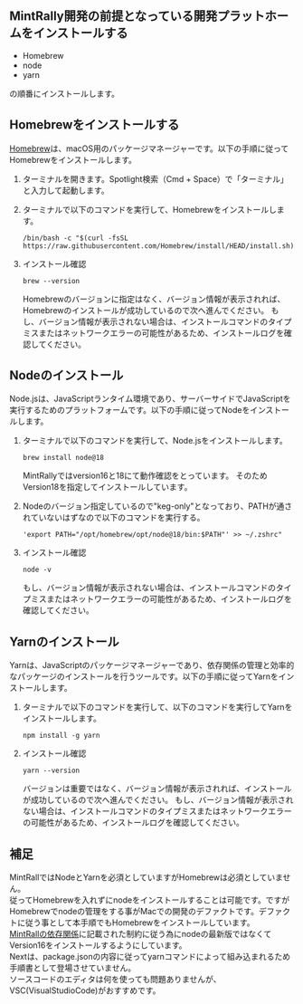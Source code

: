 ## MintRally開発の前提となっている開発プラットホームをインストールする
- Homebrew
- node
- yarn
  
の順番にインストールします。

## Homebrewをインストールする
[Homebrew](https://brew.sh/index_ja "配布元サイトへのリンク")は、macOS用のパッケージマネージャーです。以下の手順に従ってHomebrewをインストールします。

1. ターミナルを開きます。Spotlight検索（Cmd + Space）で「ターミナル」と入力して起動します。

2. ターミナルで以下のコマンドを実行して、Homebrewをインストールします。

   ```shell
   /bin/bash -c "$(curl -fsSL https://raw.githubusercontent.com/Homebrew/install/HEAD/install.sh)"
   ```

3. インストール確認
   ```shell
   brew --version
   ``` 
   Homebrewのバージョンに指定はなく、バージョン情報が表示されれば、Homebrewのインストールが成功しているので次へ進んでください。
   もし、バージョン情報が表示されない場合は、インストールコマンドのタイプミスまたはネットワークエラーの可能性があるため、インストールログを確認してください。

## Nodeのインストール
Node.jsは、JavaScriptランタイム環境であり、サーバーサイドでJavaScriptを実行するためのプラットフォームです。以下の手順に従ってNodeをインストールします。
1. ターミナルで以下のコマンドを実行して、Node.jsをインストールします。
   ```shell
   brew install node@18
   ```
   MintRallyではversion16と18にて動作確認をとっています。
   そのためVersion18を指定してインストールしています。

2. Nodeのバージョン指定しているので"keg-only"となっており、PATHが通されていないはずなので以下のコマンドを実行する。

   ```shell
   'export PATH="/opt/homebrew/opt/node@18/bin:$PATH"' >> ~/.zshrc"
   ```

   
3. インストール確認
   ```shell
   node -v
   ```
   もし、バージョン情報が表示されない場合は、インストールコマンドのタイプミスまたはネットワークエラーの可能性があるため、インストールログを確認してください。
   
## Yarnのインストール
Yarnは、JavaScriptのパッケージマネージャーであり、依存関係の管理と効率的なパッケージのインストールを行うツールです。以下の手順に従ってYarnをインストールします。
1. ターミナルで以下のコマンドを実行して、以下のコマンドを実行してYarnをインストールします。

   ```shell
   npm install -g yarn
   ```
   
2. インストール確認
   ```shell
   yarn --version
   ```
   バージョンは重要ではなく、バージョン情報が表示されれば、インストールが成功しているので次へ進んでください。
   もし、バージョン情報が表示されない場合は、インストールコマンドのタイプミスまたはネットワークエラーの可能性があるため、インストールログを確認してください。

## 補足
MintRallではNodeとYarnを必須としていますがHomebrewは必須としていません。  
従ってHomebrewを入れずにnodeをインストールすることは可能です。ですがHomebrewでnodeの管理をする事がMacでの開発のデファクトです。デファクトに従う事として本手順でもHomebrewをインストールしています。  
[MintRallの依存関係](https://github.com/hackdays-io/mint-rally/blob/main/docs/frontend.md#dependencies)に記載された制約に従う為にnodeの最新版ではなくてVersion16をインストールするようにしています。  
Nextは、package.jsonの内容に従ってyarnコマンドによって組み込まれるため手順書として登場させていません。  
ソースコードのエディタは何を使っても問題ありませんが、VSC(VisualStudioCode)がおすすめです。

